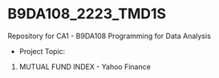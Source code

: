 # B9DA108_2223_TMD1S
Repository for CA1 - B9DA108 Programming for Data Analysis
- Project Topic:
 1. MUTUAL FUND INDEX - Yahoo Finance 
